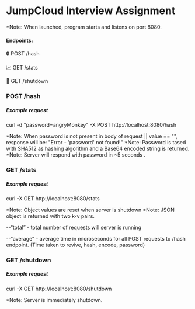 # JumpCloud Interview Assignment


*Note: When launched, program starts and listens on port 8080.

#### Endpoints: 

🔒 POST /hash

📈 GET /stats

👋 GET /shutdown


 ### POST /hash

##### Example request
curl -d "password=angryMonkey" -X POST http://localhost:8080/hash

*Note: When password is not present in body of request ||  value == "", response will be: "Error - 'password' not found!"
*Note: Password is tased with SHA512 as hashing algorithm and a Base64 encoded string is returned. 
*Note: Server will respond with password in ~5 seconds .

### GET /stats  

##### Example request
curl -X GET http://localhost:8080/stats

*Note: Object values are reset when server is shutdown
*Note: JSON object is returned with two k-v pairs.

--“total” - total number of requests will server is running

--“average” - average time in microseconds for all POST requests to /hash endpoint. (Time taken to revive, hash, encode, password)



### GET /shutdown

##### Example request
curl -X GET http://localhost:8080/shutdown

*Note: Server is immediately shutdown.
